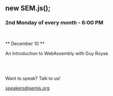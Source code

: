 ## new SEM.js();
### 2nd Monday of every month - 6:00 PM
<br/>

** December 10 **

An Introduction to WebAssembly
with Guy Royse

<br/>
<br/>

Want to speak? Talk to us!

speakers@semjs.org

